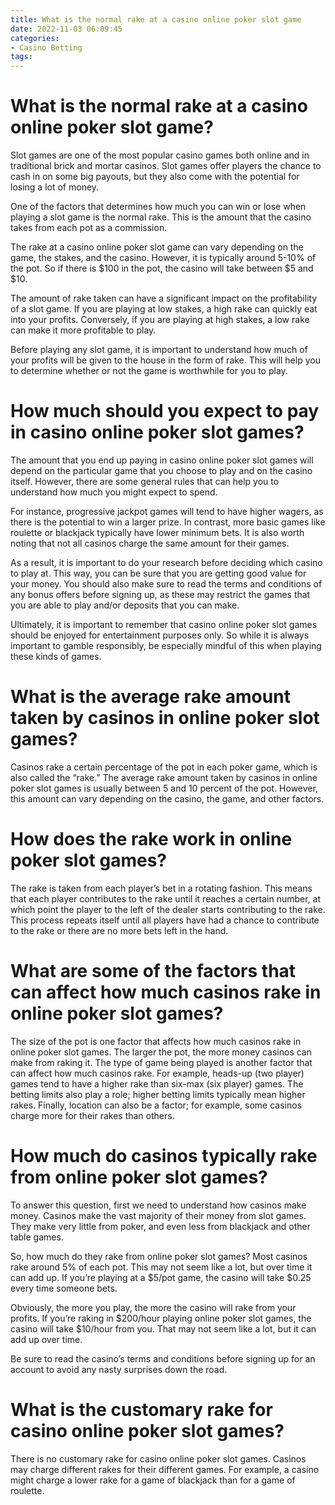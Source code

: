 ```yaml
---
title: What is the normal rake at a casino online poker slot game
date: 2022-11-03 06:09:45
categories:
- Casino Betting
tags:
---
```



#  What is the normal rake at a casino online poker slot game?

Slot games are one of the most popular casino games both online and in traditional brick and mortar casinos. Slot games offer players the chance to cash in on some big payouts, but they also come with the potential for losing a lot of money.

One of the factors that determines how much you can win or lose when playing a slot game is the normal rake. This is the amount that the casino takes from each pot as a commission.

The rake at a casino online poker slot game can vary depending on the game, the stakes, and the casino. However, it is typically around 5-10% of the pot. So if there is $100 in the pot, the casino will take between $5 and $10.

The amount of rake taken can have a significant impact on the profitability of a slot game. If you are playing at low stakes, a high rake can quickly eat into your profits. Conversely, if you are playing at high stakes, a low rake can make it more profitable to play.

Before playing any slot game, it is important to understand how much of your profits will be given to the house in the form of rake. This will help you to determine whether or not the game is worthwhile for you to play.

#  How much should you expect to pay in casino online poker slot games?

The amount that you end up paying in casino online poker slot games will depend on the particular game that you choose to play and on the casino itself. However, there are some general rules that can help you to understand how much you might expect to spend.

For instance, progressive jackpot games will tend to have higher wagers, as there is the potential to win a larger prize. In contrast, more basic games like roulette or blackjack typically have lower minimum bets. It is also worth noting that not all casinos charge the same amount for their games.

As a result, it is important to do your research before deciding which casino to play at. This way, you can be sure that you are getting good value for your money. You should also make sure to read the terms and conditions of any bonus offers before signing up, as these may restrict the games that you are able to play and/or deposits that you can make.

Ultimately, it is important to remember that casino online poker slot games should be enjoyed for entertainment purposes only. So while it is always important to gamble responsibly, be especially mindful of this when playing these kinds of games.

#  What is the average rake amount taken by casinos in online poker slot games?

Casinos rake a certain percentage of the pot in each poker game, which is also called the “rake.” The average rake amount taken by casinos in online poker slot games is usually between 5 and 10 percent of the pot. However, this amount can vary depending on the casino, the game, and other factors.

# How does the rake work in online poker slot games?

The rake is taken from each player’s bet in a rotating fashion. This means that each player contributes to the rake until it reaches a certain number, at which point the player to the left of the dealer starts contributing to the rake. This process repeats itself until all players have had a chance to contribute to the rake or there are no more bets left in the hand.

# What are some of the factors that can affect how much casinos rake in online poker slot games?

The size of the pot is one factor that affects how much casinos rake in online poker slot games. The larger the pot, the more money casinos can make from raking it. The type of game being played is another factor that can affect how much casinos rake. For example, heads-up (two player) games tend to have a higher rake than six-max (six player) games. The betting limits also play a role; higher betting limits typically mean higher rakes. Finally, location can also be a factor; for example, some casinos charge more for their rakes than others.

#  How much do casinos typically rake from online poker slot games?

To answer this question, first we need to understand how casinos make money. Casinos make the vast majority of their money from slot games. They make very little from poker, and even less from blackjack and other table games.

So, how much do they rake from online poker slot games? Most casinos rake around 5% of each pot. This may not seem like a lot, but over time it can add up. If you’re playing at a $5/pot game, the casino will take $0.25 every time someone bets.

Obviously, the more you play, the more the casino will rake from your profits. If you’re raking in $200/hour playing online poker slot games, the casino will take $10/hour from you. That may not seem like a lot, but it can add up over time.

Be sure to read the casino’s terms and conditions before signing up for an account to avoid any nasty surprises down the road.

#  What is the customary rake for casino online poker slot games?

There is no customary rake for casino online poker slot games. Casinos may charge different rakes for their different games. For example, a casino might charge a lower rake for a game of blackjack than for a game of roulette.